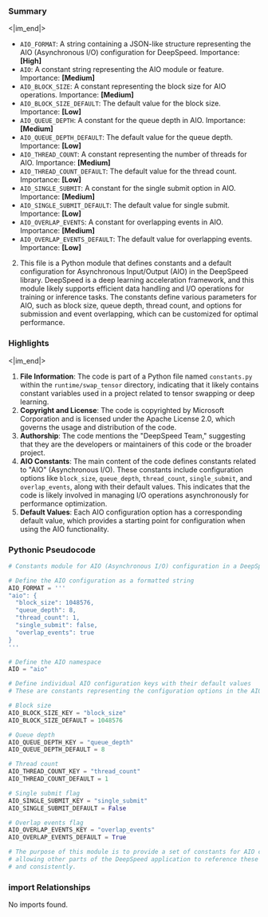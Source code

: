 

### Summary

<|im_end|>

* `AIO_FORMAT`: A string containing a JSON-like structure representing the AIO (Asynchronous I/O) configuration for DeepSpeed. Importance: **[High]**
* `AIO`: A constant string representing the AIO module or feature. Importance: **[Medium]**
* `AIO_BLOCK_SIZE`: A constant representing the block size for AIO operations. Importance: **[Medium]**
* `AIO_BLOCK_SIZE_DEFAULT`: The default value for the block size. Importance: **[Low]**
* `AIO_QUEUE_DEPTH`: A constant for the queue depth in AIO. Importance: **[Medium]** 
* `AIO_QUEUE_DEPTH_DEFAULT`: The default value for the queue depth. Importance: **[Low]**
* `AIO_THREAD_COUNT`: A constant representing the number of threads for AIO. Importance: **[Medium]**
* `AIO_THREAD_COUNT_DEFAULT`: The default value for the thread count. Importance: **[Low]**
* `AIO_SINGLE_SUBMIT`: A constant for the single submit option in AIO. Importance: **[Medium]**
* `AIO_SINGLE_SUBMIT_DEFAULT`: The default value for single submit. Importance: **[Low]**
* `AIO_OVERLAP_EVENTS`: A constant for overlapping events in AIO. Importance: **[Medium]**
* `AIO_OVERLAP_EVENTS_DEFAULT`: The default value for overlapping events. Importance: **[Low]**

2. This file is a Python module that defines constants and a default configuration for Asynchronous Input/Output (AIO) in the DeepSpeed library. DeepSpeed is a deep learning acceleration framework, and this module likely supports efficient data handling and I/O operations for training or inference tasks. The constants define various parameters for AIO, such as block size, queue depth, thread count, and options for submission and event overlapping, which can be customized for optimal performance.

### Highlights

<|im_end|>

1. **File Information**: The code is part of a Python file named `constants.py` within the `runtime/swap_tensor` directory, indicating that it likely contains constant variables used in a project related to tensor swapping or deep learning.
2. **Copyright and License**: The code is copyrighted by Microsoft Corporation and is licensed under the Apache License 2.0, which governs the usage and distribution of the code.
3. **Authorship**: The code mentions the "DeepSpeed Team," suggesting that they are the developers or maintainers of this code or the broader project.
4. **AIO Constants**: The main content of the code defines constants related to "AIO" (Asynchronous I/O). These constants include configuration options like `block_size`, `queue_depth`, `thread_count`, `single_submit`, and `overlap_events`, along with their default values. This indicates that the code is likely involved in managing I/O operations asynchronously for performance optimization.
5. **Default Values**: Each AIO configuration option has a corresponding default value, which provides a starting point for configuration when using the AIO functionality.

### Pythonic Pseudocode

```python
# Constants module for AIO (Asynchronous I/O) configuration in a DeepSpeed context

# Define the AIO configuration as a formatted string
AIO_FORMAT = '''
"aio": {
  "block_size": 1048576,
  "queue_depth": 8,
  "thread_count": 1,
  "single_submit": false,
  "overlap_events": true
}
'''

# Define the AIO namespace
AIO = "aio"

# Define individual AIO configuration keys with their default values
# These are constants representing the configuration options in the AIO_FORMAT JSON structure

# Block size
AIO_BLOCK_SIZE_KEY = "block_size"
AIO_BLOCK_SIZE_DEFAULT = 1048576

# Queue depth
AIO_QUEUE_DEPTH_KEY = "queue_depth"
AIO_QUEUE_DEPTH_DEFAULT = 8

# Thread count
AIO_THREAD_COUNT_KEY = "thread_count"
AIO_THREAD_COUNT_DEFAULT = 1

# Single submit flag
AIO_SINGLE_SUBMIT_KEY = "single_submit"
AIO_SINGLE_SUBMIT_DEFAULT = False

# Overlap events flag
AIO_OVERLAP_EVENTS_KEY = "overlap_events"
AIO_OVERLAP_EVENTS_DEFAULT = True

# The purpose of this module is to provide a set of constants for AIO configuration,
# allowing other parts of the DeepSpeed application to reference these values easily
# and consistently.
```


### import Relationships

No imports found.